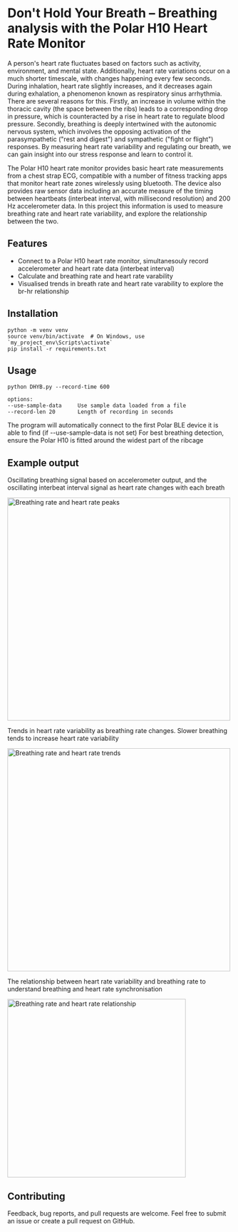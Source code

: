  # Don't Hold Your Breath – Breathing analysis with the Polar H10 Heart Rate Monitor

A person's heart rate fluctuates based on factors such as activity, environment, and mental state. Additionally, heart rate variations occur on a much shorter timescale, with changes happening every few seconds. During inhalation, heart rate slightly increases, and it decreases again during exhalation, a phenomenon known as respiratory sinus arrhythmia. There are several reasons for this. Firstly, an increase in volume within the thoracic cavity (the space between the ribs) leads to a corresponding drop in pressure, which is counteracted by a rise in heart rate to regulate blood pressure. Secondly, breathing is deeply intertwined with the autonomic nervous system, which involves the opposing activation of the parasympathetic ("rest and digest") and sympathetic ("fight or flight") responses. By measuring heart rate variability and regulating our breath, we can gain insight into our stress response and learn to control it.

The Polar H10 heart rate monitor provides basic heart rate measurements from a chest strap ECG, compatible with a number of fitness tracking apps that monitor heart rate zones wirelessly using bluetooth. The device also provides raw sensor data including an accurate measure of the timing between heartbeats (interbeat interval, with millisecond resolution) and 200 Hz accelerometer data. In this project this information is used to measure breathing rate and heart rate variability, and explore the relationship between the two.

## Features

- Connect to a Polar H10 heart rate monitor, simultanesouly record accelerometer and heart rate data (interbeat interval)
- Calculate and breathing rate and heart rate varability
- Visualised trends in breath rate and heart rate varability to explore the br-hr relationship

## Installation
    
    python -m venv venv
    source venv/bin/activate  # On Windows, use `my_project_env\Scripts\activate`
    pip install -r requirements.txt

## Usage

    python DHYB.py --record-time 600

    options:
    --use-sample-data     Use sample data loaded from a file
    --record-len 20       Length of recording in seconds

The program will automatically connect to the first Polar BLE device it is able to find (if --use-sample-data is not set)
For best breathing detection, ensure the Polar H10 is fitted around the widest part of the ribcage

## Example output
Oscillating breathing signal based on accelerometer output, and the oscillating interbeat interval signal as heart rate changes with each breath


<img src="img/br_and_hrv_plot.png" alt="Breathing rate and heart rate peaks" width="500">

Trends in heart rate variability as breathing rate changes. Slower breathing tends to increase heart rate variability

<img src="img/br_and_hrv_trend.png" alt="Breathing rate and heart rate trends" width="500">

The relationship between heart rate variability and breathing rate to understand breathing and heart rate synchronisation

<img src="img/hrv_vs_br.png" alt="Breathing rate and heart rate relationship" width="400">


## Contributing
Feedback, bug reports, and pull requests are welcome. Feel free to submit an issue or create a pull request on GitHub.

